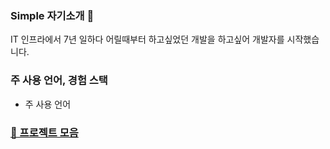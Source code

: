 ### Simple 자기소개 🙌
IT 인프라에서 7년 일하다 어릴때부터 하고싶었던 개발을 하고싶어 개발자를 시작했습니다.

### 주 사용 언어, 경험 스택
- 주 사용 언어

<a href="https://github.com/Robbie-Kim/WorkSpace.git">
  <h3>📜 프로젝트 모음</h3>
</a>
